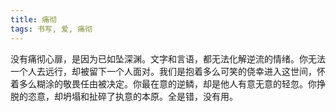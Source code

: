 ```yaml
---
title: 痛彻
tags: 书写, 爱, 痛彻
---
```



没有痛彻心扉，是因为已如坠深渊。文字和言语，都无法化解逆流的情绪。你无法一个人去远行，却被留下一个人面对。我们是抱着多么可笑的侥幸进入这世间，怀着多么糊涂的敬畏任由被决定。你最在意的逆鳞，却是他人有意无意的轻忽。你挣脱的恣意，却坍塌和扯碎了执意的本原。全是错，没有用。

